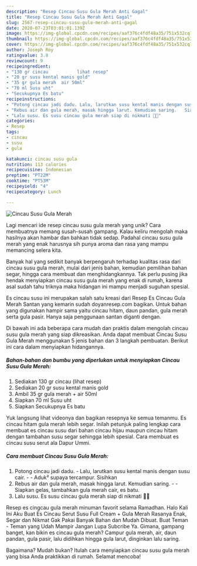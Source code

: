 ```yaml
---
description: "Resep Cincau Susu Gula Merah Anti Gagal"
title: "Resep Cincau Susu Gula Merah Anti Gagal"
slug: 2567-resep-cincau-susu-gula-merah-anti-gagal
date: 2020-07-23T03:01:01.139Z
image: https://img-global.cpcdn.com/recipes/aaf376c4fdf48a35/751x532cq70/cincau-susu-gula-merah-foto-resep-utama.jpg
thumbnail: https://img-global.cpcdn.com/recipes/aaf376c4fdf48a35/751x532cq70/cincau-susu-gula-merah-foto-resep-utama.jpg
cover: https://img-global.cpcdn.com/recipes/aaf376c4fdf48a35/751x532cq70/cincau-susu-gula-merah-foto-resep-utama.jpg
author: Joseph Roy
ratingvalue: 3.8
reviewcount: 9
recipeingredient:
- "130 gr cincau           lihat resep"
- "20 gr susu kental manis gold"
- "35 gr gula merah  air 50ml"
- "70 ml Susu uht"
- "Secukupnya Es batu"
recipeinstructions:
- "Potong cincau jadi dadu. Lalu, larutkan susu kental manis dengan susu cair.  Aduk² supaya tercampur. Sisihkan"
- "Rebus air dan gula merah, masak hingga larut. Kemudian saring.   Siapkan gelas, tambahkan gula merah cair, es batu."
- "Lalu susu. Es susu cincau gula merah siap di nikmati 🥰🍹"
categories:
- Resep
tags:
- cincau
- susu
- gula

katakunci: cincau susu gula 
nutrition: 113 calories
recipecuisine: Indonesian
preptime: "PT22M"
cooktime: "PT53M"
recipeyield: "4"
recipecategory: Lunch

---
```



![Cincau Susu Gula Merah](https://img-global.cpcdn.com/recipes/aaf376c4fdf48a35/751x532cq70/cincau-susu-gula-merah-foto-resep-utama.jpg)

Lagi mencari ide resep cincau susu gula merah yang unik? Cara membuatnya memang susah-susah gampang. Kalau keliru mengolah maka hasilnya akan hambar dan bahkan tidak sedap. Padahal cincau susu gula merah yang enak harusnya sih punya aroma dan rasa yang mampu memancing selera kita.

Banyak hal yang sedikit banyak berpengaruh terhadap kualitas rasa dari cincau susu gula merah, mulai dari jenis bahan, kemudian pemilihan bahan segar, hingga cara membuat dan menghidangkannya. Tak perlu pusing jika hendak menyiapkan cincau susu gula merah yang enak di rumah, karena asal sudah tahu triknya maka hidangan ini mampu menjadi suguhan spesial.

Es cincau susu ini merupakan salah satu kreasi dari Resep Es Cincau Gula Merah Santan yang kemarin sudah doyanresep.com bagikan. Untuk bahan yang digunakan hampir sama yaitu cincau hitam, daun pandan, gula merah serta gula pasir. Hanya saja penggunaan santan diganti dengan.


Di bawah ini ada beberapa cara mudah dan praktis dalam mengolah cincau susu gula merah yang siap dikreasikan. Anda dapat membuat Cincau Susu Gula Merah menggunakan 5 jenis bahan dan 3 langkah pembuatan. Berikut ini cara dalam menyiapkan hidangannya.

<!--inarticleads1-->

##### Bahan-bahan dan bumbu yang diperlukan untuk menyiapkan Cincau Susu Gula Merah:

1. Sediakan 130 gr cincau           (lihat resep)
1. Sediakan 20 gr susu kental manis gold
1. Ambil 35 gr gula merah + air 50ml
1. Siapkan 70 ml Susu uht
1. Siapkan Secukupnya Es batu


Yuk langsung lihat videonya dan bagikan resepnya ke semua temanmu. Es cincau hitam gula merah lebih segar. Inilah petunjuk paling lengkap cara membuat es cincau susu dari bahan cincau hijau maupun cincau hitam dengan tambahan susu segar sehingga lebih spesial. Cara membuat es cincau susu serut ala Dapur Ummi. 

<!--inarticleads2-->

##### Cara membuat Cincau Susu Gula Merah:

1. Potong cincau jadi dadu. - Lalu, larutkan susu kental manis dengan susu cair. -  - Aduk² supaya tercampur. Sisihkan
1. Rebus air dan gula merah, masak hingga larut. Kemudian saring.  -  - Siapkan gelas, tambahkan gula merah cair, es batu.
1. Lalu susu. Es susu cincau gula merah siap di nikmati 🥰🍹


Resep es cingcau gula merah minuman favorit selama Ramadhan. Halo Kali Ini Aku Buat Es Cincau Serut Susu Full Cream + Gula Merah Rasanya Enak, Segar dan Nikmat Gak Pakai Banyak Bahan dan Mudah Dibuat. Buat Teman - Teman yang Udah Mampir Jangan Lupa Subcribe Ya. Gimana, gampang banget, kan bikin es cincau gula merah? Campur gula merah, air, daun pandan, gula pasir, lalu didihkan hingga gula larut, dinginkan lalu saring. 

Bagaimana? Mudah bukan? Itulah cara menyiapkan cincau susu gula merah yang bisa Anda praktikkan di rumah. Selamat mencoba!
